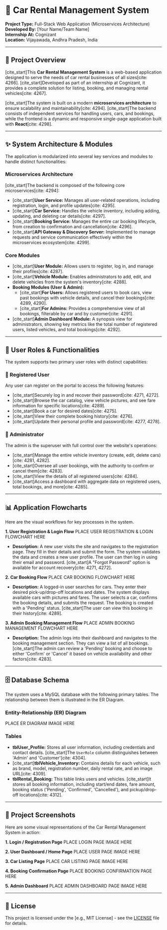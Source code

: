 # 🚗 Car Rental Management System

**Project Type:** Full-Stack Web Application (Microservices Architecture)  
**Developed By:** [Your Name/Team Name]  
**Internship At:** Cognizant  
**Location:** Vijayawada, Andhra Pradesh, India

---

## 🌟 Project Overview

[cite_start]This **Car Rental Management System** is a web-based application designed to serve the needs of car rental businesses of all sizes[cite: 4266]. [cite_start]Developed as part of an internship at Cognizant, it provides a complete solution for listing, booking, and managing rental vehicles[cite: 4267].

[cite_start]The system is built on a modern **microservices architecture** to ensure scalability and maintainability[cite: 4294]. [cite_start]The backend consists of independent services for handling users, cars, and bookings, while the frontend is a dynamic and responsive single-page application built with **React**[cite: 4298].

---

## ✨ System Architecture & Modules

The application is modularized into several key services and modules to handle distinct functionalities:

### Microservices Architecture
[cite_start]The backend is composed of the following core microservices[cite: 4294]:
* [cite_start]**User Service:** Manages all user-related operations, including registration, login, and profile updates[cite: 4295].
* [cite_start]**Car Service:** Handles the vehicle inventory, including adding, updating, and deleting car details[cite: 4297].
* [cite_start]**Booking Service:** Manages the entire car booking lifecycle, from creation to confirmation and cancellation[cite: 4296].
* [cite_start]**API Gateway & Discovery Server:** Implemented to manage requests and service communication effectively within the microservices ecosystem[cite: 4299].

### Core Modules
* [cite_start]**User Module:** Allows users to register, log in, and manage their profiles[cite: 4287].
* [cite_start]**Vehicle Module:** Enables administrators to add, edit, and delete vehicles from the system's inventory[cite: 4288].
* **Booking Modules (User & Admin):**
    * [cite_start]**For Users:** Allows registered users to book cars, view past bookings with vehicle details, and cancel their bookings[cite: 4289, 4290].
    * [cite_start]**For Admins:** Provides a comprehensive view of all bookings, filterable by car and by customer[cite: 4291].
* [cite_start]**Admin Dashboard Module:** A synopsis view for administrators, showing key metrics like the total number of registered users, listed vehicles, and total bookings[cite: 4292].

---

## 👥 User Roles & Functionalities

The system supports two primary user roles with distinct capabilities:

### **👤 Registered User**
Any user can register on the portal to access the following features:
* [cite_start]Securely log in and recover their password[cite: 4271, 4272].
* [cite_start]Browse the car catalog, view vehicle pictures, and see fare information for specific locations[cite: 4289].
* [cite_start]Book a car for desired dates[cite: 4275].
* [cite_start]View their complete booking history[cite: 4276].
* [cite_start]Update their personal profile and password[cite: 4277, 4278].

### **👑 Administrator**
The admin is the superuser with full control over the website's operations:
* [cite_start]Manage the entire vehicle inventory (create, edit, delete cars)[cite: 4281, 4282].
* [cite_start]Oversee all user bookings, with the authority to confirm or cancel them[cite: 4283].
* [cite_start]View the details of all registered users[cite: 4284].
* [cite_start]Access a dashboard with aggregate data on registered users, total bookings, and more[cite: 4285].

---

## 📊 Application Flowcharts

Here are the visual workflows for key processes in the system.

**1. User Registration & Login Flow**
PLACE USER REGISTRATION & LOGIN FLOWCHART HERE

* **Description:** A new user visits the site and navigates to the registration page. They fill in their details and submit the form. The system validates the data and creates a new user profile. The user can then log in using their email and password. [cite_start]A "Forgot Password" option is available for account recovery[cite: 4271, 4272].

**2. Car Booking Flow**
PLACE CAR BOOKING FLOWCHART HERE

* **Description:** A logged-in user searches for cars. They enter their desired pick-up/drop-off locations and dates. The system displays available cars with pictures and fares. The user selects a car, confirms the booking details, and submits the request. The booking is created with a 'Pending' status. [cite_start]The user can view this booking in their history[cite: 4289].

**3. Admin Booking Management Flow**
PLACE ADMIN BOOKING MANAGEMENT FLOWCHART HERE

* **Description:** The admin logs into their dashboard and navigates to the booking management section. They can view a list of all bookings. [cite_start]The admin can review a 'Pending' booking and choose to either 'Confirm' or 'Cancel' it based on vehicle availability and other factors[cite: 4283].

---

## 🗄️ Database Schema

The system uses a MySQL database with the following primary tables. The relationship between them is illustrated in the ER Diagram.

### Entity-Relationship (ER) Diagram
PLACE ER DIAGRAM IMAGE HERE

### Tables
* **tblUser\_Profile:** Stores all user information, including credentials and contact details. [cite_start]The `UserRole` column distinguishes between 'Admin' and 'Customer'[cite: 4304].
* [cite_start]**tblVehicle\_Inventory:** Contains details for each vehicle, such as brand, model, registration number, daily rental rate, and an image URL[cite: 4309].
* **tblRental\_Booking:** This table links users and vehicles. [cite_start]It stores all booking information, including start/end dates, fare amount, booking status ('Pending', 'Confirmed', 'Cancelled'), and pickup/drop-off locations[cite: 4312].

---

## 📸 Project Screenshots

Here are some visual representations of the Car Rental Management System in action:

**1. Login / Registration Page**
PLACE LOGIN PAGE IMAGE HERE

**2. User Dashboard / Home Page**
PLACE USER PAGE IMAGE HERE

**3. Car Listing Page**
PLACE CAR LISTING PAGE IMAGE HERE

**4. Booking Confirmation Page**
PLACE BOOKING CONFIRMATION PAGE HERE

**5. Admin Dashboard**
PLACE ADMIN DASHBOARD PAGE IMAGE HERE

---

## 📄 License

This project is licensed under the [e.g., MIT License] - see the [LICENSE](LICENSE) file for details.
